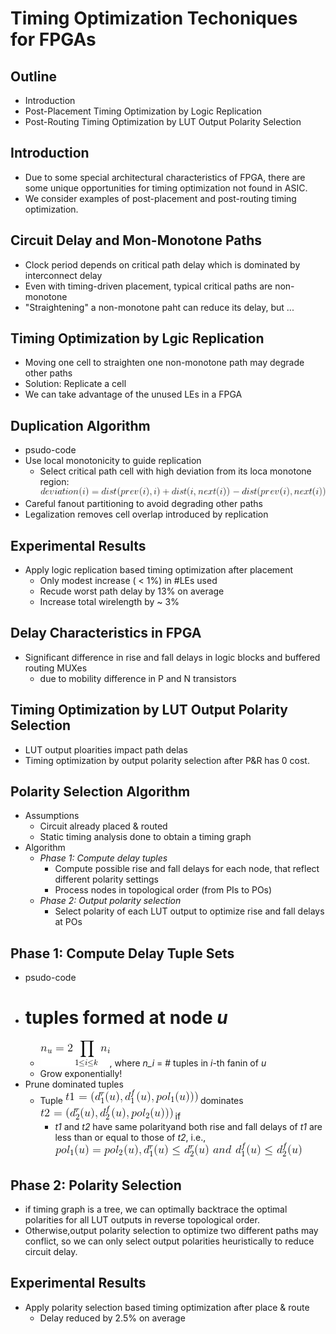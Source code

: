 # Timing Optimization Techoniques for FPGAs

## Outline
* Introduction
* Post-Placement Timing Optimization by Logic
Replication
* Post-Routing Timing Optimization by LUT
Output Polarity Selection

## Introduction
* Due to some special architectural characteristics
of FPGA, there are some unique opportunities
for timing optimization not found in ASIC.
* We consider examples of post-placement and post-routing
timing optimization.

## Circuit Delay and Mon-Monotone Paths
* Clock period depends on critical path delay
which is dominated by interconnect delay
* Even with timing-driven placement, typical critical paths are non-monotone
* "Straightening" a non-monotone paht can reduce
its delay, but ...

## Timing Optimization by Lgic Replication
* Moving one cell to straighten one non-monotone path
may degrade other paths
* Solution: Replicate a cell
* We can take advantage of the unused LEs in a FPGA

## Duplication Algorithm
* psudo-code
* Use local monotonicity to guide replication
	* Select critical path cell with high deviation from its
loca monotone region:
![Alt Text](pg7.gif)
* Careful fanout partitioning to avoid degrading
other paths
* Legalization removes cell overlap introduced by
replication

## Experimental Results
* Apply logic replication based timing
optimization after placement
	* Only modest increase ( < 1%) in #LEs used
	* Recude worst path delay by 13% on average
	* Increase total wirelength by ~ 3%

## Delay Characteristics in FPGA
* Significant difference in rise and fall delays in
logic blocks and buffered routing MUXes
	* due to mobility difference in P and N transistors

## Timing Optimization by LUT Output Polarity Selection
* LUT output ploarities impact path delas
* Timing optimization by output polarity selection
after P&R has 0 cost.

## Polarity Selection Algorithm
* Assumptions
	* Circuit already placed & routed
	* Static timing analysis done to obtain a timing graph
* Algorithm
	* *Phase 1: Compute delay tuples*
		* Compute possible rise and fall delays for each node, that
reflect different polarity settings
		* Process nodes in topological order (from PIs to POs)
	* *Phase 2: Output polarity selection*
		* Select polarity of each LUT output to optimize rise and fall
delays at POs

## Phase 1: Compute Delay Tuple Sets
* psudo-code
* # tuples formed at node *u*
	* ![Alt Text](pg13.gif), where *n_i* = # tuples in *i*-th fanin of *u*
	* Grow exponentially!
* Prune dominated tuples
	* Tuple ![Alt Text](pg13_1.gif) dominates ![Alt Text](pg13_2.gif) if
		* *t1* and *t2* have same polarityand both rise and fall delays
of *t1* are less than or equal to those of *t2*, i.e.,
![Alt Text](pg13_3.gif)

## Phase 2: Polarity Selection
* if timing graph is a tree, we can optimally backtrace the optimal polarities for all LUT
outputs in reverse topological order.
* Otherwise,output polarity selection to optimize
two different paths may conflict, so we can only 
select output polarities heuristically to reduce circuit delay.

## Experimental Results
* Apply polarity selection based timing
optimization after place & route
	* Delay reduced by 2.5% on average
